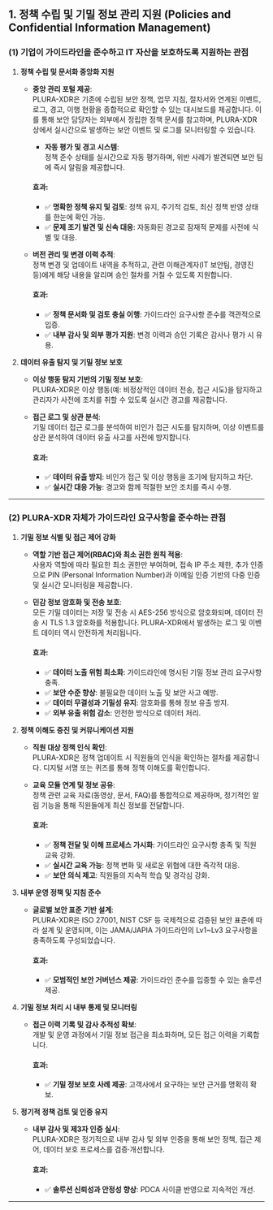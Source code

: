 ## **1. 정책 수립 및 기밀 정보 관리 지원** (Policies and Confidential Information Management)

### **(1) 기업이 가이드라인을 준수하고 IT 자산을 보호하도록 지원하는 관점**

1. **정책 수립 및 문서화 중앙화 지원**  
   - **중앙 관리 포털 제공**:  
     PLURA-XDR은 기존에 수립된 보안 정책, 업무 지침, 절차서와 연계된 이벤트, 로그, 경고, 이행 현황을 종합적으로 확인할 수 있는 대시보드를 제공합니다. 이를 통해 보안 담당자는 외부에서 정립한 정책 문서를 참고하며, PLURA-XDR 상에서 실시간으로 발생하는 보안 이벤트 및 로그를 모니터링할 수 있습니다.  
     - **자동 평가 및 경고 시스템**:  
       정책 준수 상태를 실시간으로 자동 평가하며, 위반 사례가 발견되면 보안 팀에 즉시 알림을 제공합니다.

     #### 효과:
     - ✅ **명확한 정책 유지 및 검토**: 정책 유지, 주기적 검토, 최신 정책 반영 상태를 한눈에 확인 가능.  
     - ✅ **문제 조기 발견 및 신속 대응**: 자동화된 경고로 잠재적 문제를 사전에 식별 및 대응.  

   - **버전 관리 및 변경 이력 추적**:  
     정책 변경 및 업데이트 내역을 추적하고, 관련 이해관계자(IT 보안팀, 경영진 등)에게 해당 내용을 알리며 승인 절차를 거칠 수 있도록 지원합니다.

     #### 효과:
     - ✅ **정책 문서화 및 검토 충실 이행**: 가이드라인 요구사항 준수를 객관적으로 입증.  
     - ✅ **내부 감사 및 외부 평가 지원**: 변경 이력과 승인 기록은 감사나 평가 시 유용.  

2. **데이터 유출 탐지 및 기밀 정보 보호**  
   - **이상 행동 탐지 기반의 기밀 정보 보호**:  
     PLURA-XDR은 이상 행동(예: 비정상적인 데이터 전송, 접근 시도)을 탐지하고 관리자가 사전에 조치를 취할 수 있도록 실시간 경고를 제공합니다.  
   - **접근 로그 및 상관 분석**:  
     기밀 데이터 접근 로그를 분석하여 비인가 접근 시도를 탐지하며, 이상 이벤트를 상관 분석하여 데이터 유출 사고를 사전에 방지합니다.

     #### 효과:
     - ✅ **데이터 유출 방지**: 비인가 접근 및 이상 행동을 조기에 탐지하고 차단.  
     - ✅ **실시간 대응 가능**: 경고와 함께 적절한 보안 조치를 즉시 수행.  

---

### **(2) PLURA-XDR 자체가 가이드라인 요구사항을 준수하는 관점**

1. **기밀 정보 식별 및 접근 제어 강화**  
   - **역할 기반 접근 제어(RBAC)와 최소 권한 원칙 적용**:  
     사용자 역할에 따라 필요한 최소 권한만 부여하며, 접속 IP 주소 제한, 추가 인증으로 PIN (Personal Information Number)과 이메일 인증 기반의 다중 인증 및 실시간 모니터링을 제공합니다.
     
   - **민감 정보 암호화 및 전송 보호**:  
     모든 기밀 데이터는 저장 및 전송 시 AES-256 방식으로 암호화되며, 데이터 전송 시 TLS 1.3 암호화를 적용합니다. PLURA-XDR에서 발생하는 로그 및 이벤트 데이터 역시 안전하게 처리됩니다.

     #### 효과:
     - ✅ **데이터 노출 위험 최소화**: 가이드라인에 명시된 기밀 정보 관리 요구사항 충족.  
     - ✅ **보안 수준 향상**: 불필요한 데이터 노출 및 보안 사고 예방.  
     - ✅ **데이터 무결성과 기밀성 유지**: 암호화를 통해 정보 유출 방지.  
     - ✅ **외부 유출 위험 감소**: 안전한 방식으로 데이터 처리.  

2. **정책 이해도 증진 및 커뮤니케이션 지원**  
   - **직원 대상 정책 인식 확인**:  
     PLURA-XDR은 정책 업데이트 시 직원들의 인식을 확인하는 절차를 제공합니다. 디지털 서명 또는 퀴즈를 통해 정책 이해도를 확인합니다.  
   - **교육 모듈 연계 및 정보 공유**:  
     정책 관련 교육 자료(동영상, 문서, FAQ)를 통합적으로 제공하며, 정기적인 알림 기능을 통해 직원들에게 최신 정보를 전달합니다.

     #### 효과:
     - ✅ **정책 전달 및 이해 프로세스 가시화**: 가이드라인 요구사항 충족 및 직원 교육 강화.  
     - ✅ **실시간 교육 가능**: 정책 변화 및 새로운 위협에 대한 즉각적 대응.  
     - ✅ **보안 의식 제고**: 직원들의 지속적 학습 및 경각심 강화.  

3. **내부 운영 정책 및 지침 준수**  
   - **글로벌 보안 표준 기반 설계**:  
     PLURA-XDR은 ISO 27001, NIST CSF 등 국제적으로 검증된 보안 표준에 따라 설계 및 운영되며, 이는 JAMA/JAPIA 가이드라인의 Lv1~Lv3 요구사항을 충족하도록 구성되었습니다.  

     #### 효과:
     - ✅ **모범적인 보안 거버넌스 제공**: 가이드라인 준수를 입증할 수 있는 솔루션 제공.  

4. **기밀 정보 처리 시 내부 통제 및 모니터링**  
   - **접근 이력 기록 및 감사 추적성 확보**:  
     개발 및 운영 과정에서 기밀 정보 접근을 최소화하며, 모든 접근 이력을 기록합니다.  

     #### 효과:
     - ✅ **기밀 정보 보호 사례 제공**: 고객사에서 요구하는 보안 근거를 명확히 확보.  

5. **정기적 정책 검토 및 인증 유지**  
   - **내부 감사 및 제3자 인증 실시**:  
     PLURA-XDR은 정기적으로 내부 감사 및 외부 인증을 통해 보안 정책, 접근 제어, 데이터 보호 프로세스를 검증·개선합니다.  

     #### 효과:
     - ✅ **솔루션 신뢰성과 안정성 향상**: PDCA 사이클 반영으로 지속적인 개선.  

---
